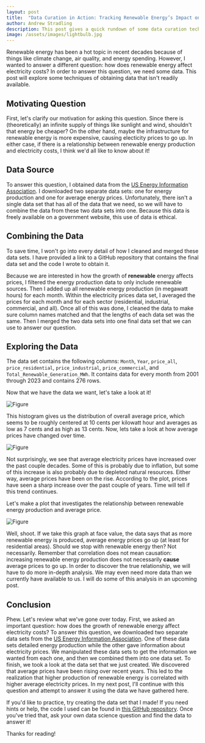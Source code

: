 ```yaml
---
layout: post
title:  "Data Curation in Action: Tracking Renewable Energy’s Impact on Electricity Costs"
author: Andrew Stradling
description: This post gives a quick rundown of some data curation techniques. I use data on renewable energy and electricity prices as an example. 
image: /assets/images/lightbulb.jpg
--- 
```


Renewable energy has been a hot topic in recent decades because of things like climate change, air quality, and energy spending. However, I wanted to answer a different question: how does renewable energy affect electricity costs? In order to answer this question, we need some data. This post will explore some techniques of obtaining data that isn't readily available. 

## Motivating Question
First, let's clarify our motivation for asking this question. Since there is (theoretically) an infinite supply of things like sunlight and wind, shouldn't that energy be cheaper? On the other hand, maybe the infrastructure for renewable energy is more expensive, causing electicity prices to go up. In either case, if there is a relationship between renewable energy production and electricity costs, I think we'd all like to know about it!

## Data Source

To answer this question, I obtained data from the <a href="https://www.eia.gov/electricity/data.php" target="_blank">US Energy Information Association</a>. I downloaded two separate data sets: one for energy production and one for average energy prices. Unfortunately, there isn't a single data set that has all of the data that we need, so we will have to combine the data from these two data sets into one. Because this data is freely available on a government website, this use of data is ethical. 

## Combining the Data

To save time, I won't go into every detail of how I cleaned and merged these data sets. I have provided a link to a GitHub repository that contains the final data set and the code I wrote to obtain it. 

Because we are interested in how the growth of **renewable** energy affects prices, I filtered the energy production data to only include renewable sources. Then I added up all renewable energy production (in megawatt hours) for each month. Within the electricity prices data set, I averaged the prices for each month and for each sector (residential, industrial, commercial, and all). Once all of this was done, I cleaned the data to make sure column names matched and that the lengths of each data set was the same. Then I merged the two data sets into one final data set that we can use to answer our question. 

## Exploring the Data

The data set contains the following columns: `Month`, `Year`, `price_all`,  `price_residential`, `price_industrial`, `price_commercial`, and `Total_Renewable_Generation_MWh`. It contains data for every month from 2001 through 2023 and contains 276 rows. 

Now that we have the data we want, let's take a look at it! 

![Figure]({{site.url}}/{{site.baseurl}}/assets/images/histogram.png)

This histogram gives us the distribution of overall average price, which seems to be roughly centered at 10 cents per kilowatt hour and averages as low as 7 cents and as high as 13 cents. Now, lets take a look at how average prices have changed over time. 

![Figure]({{site.url}}/{{site.baseurl}}/assets/images/price_vs_date.png)

Not surprisingly, we see that average electricity prices have increased over the past couple decades. Some of this is probably due to inflation, but some of this increase is also probably due to depleted natural resources. Either way, average prices have been on the rise. According to the plot, prices have seen a sharp increase over the past couple of years. Time will tell if this trend continues. 

Let's make a plot that investigates the relationship between renewable energy production and average price. 

![Figure]({{site.url}}/{{site.baseurl}}/assets/images/production_vs_price.png)

Well, shoot. If we take this graph at face value, the data says that as more renewable energy is produced, average energy prices go up (at least for residential areas). Should we stop with renewable energy then? Not necessarily. Remember that correlation does not mean causation: increasing renewable energy production does not necessarily **cause** average prices to go up. In order to discover the true relationship, we will have to do more in-depth analysis. We may even need more data than we currently have available to us. I will do some of this analysis in an upcoming post. 


## Conclusion

Phew. Let's review what we've gone over today. First, we asked an important question: how does the growth of renewable energy affect electricity costs? To answer this question, we downloaded two separate data sets from the <a href="https://www.eia.gov/electricity/data.php" target="_blank">US Energy Information Association</a>. One of these data sets detailed energy production while the other gave information about electricity prices. We manipulated these data sets to get the information we wanted from each one, and then we combined them into one data set. To finish, we took a look at the data set that we just created. We discovered that average prices have been rising over recent years. This led to the realization that higher production of renewable energy is correlated with higher average electricity prices. In my next post, I'll continue with this question and attempt to answer it using the data we have gathered here. 

If you'd like to practice, try creating the data set that I made! If you need hints or help, the code I used can be found in <a href="https://github.com/astrad77/Data-Curation?tab=readme-ov-file" target="_blank">this GitHub repository</a>. Once you've tried that, ask your own data science question and find the data to answer it! 

Thanks for reading!
